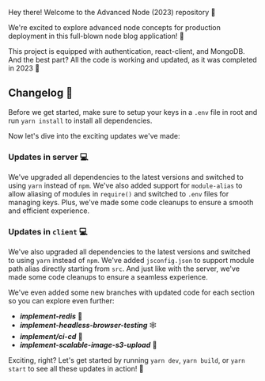 Hey there! Welcome to the Advanced Node (2023) repository 🎉

We're excited to explore advanced node concepts for production deployment in this full-blown node blog application! 🚀

This project is equipped with authentication, react-client, and MongoDB. And the best part? All the code is working and updated, as it was completed in 2023 🙌

## Changelog 📝

Before we get started, make sure to setup your keys in a `.env` file in root and run `yarn install` to install all dependencies.

Now let's dive into the exciting updates we've made:

### Updates in server 💻

We've upgraded all dependencies to the latest versions and switched to using `yarn` instead of `npm`. We've also added support for `module-alias` to allow aliasing of modules in `require()` and switched to `.env` files for managing keys. Plus, we've made some code cleanups to ensure a smooth and efficient experience.

### Updates in `client` 💻

We've also upgraded all dependencies to the latest versions and switched to using `yarn` instead of `npm`. We've added `jsconfig.json` to support module path alias directly starting from `src`. And just like with the server, we've made some code cleanups to ensure a seamless experience.

We've even added some new branches with updated code for each section so you can explore even further:

- **_implement-redis_** 🚀
- **_implement-headless-browser-testing_** 🕸️
- **_implement/ci-cd_** 🤖
- **_implement-scalable-image-s3-upload_** 📸

Exciting, right? Let's get started by running `yarn dev`, `yarn build`, or `yarn start` to see all these updates in action! 💪
